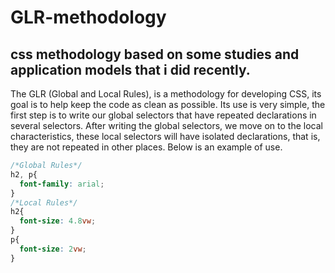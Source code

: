 # GLR-methodology
## css methodology based on some studies and application models that i did recently.
The GLR (Global and Local Rules), is a methodology for developing CSS, its goal is to help keep the code as clean as possible. Its use is very simple, the first step is to write our global selectors that have repeated declarations in several selectors. After writing the global selectors, we move on to the local characteristics, these local selectors will have isolated declarations, that is, they are not repeated in other places. Below is an example of use.

```css
/*Global Rules*/
h2, p{
  font-family: arial;
}
/*Local Rules*/
h2{
  font-size: 4.8vw;
}
p{
  font-size: 2vw;
}

```
